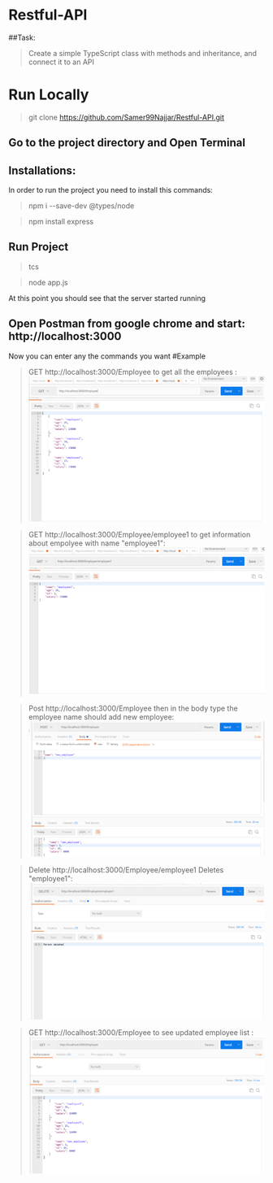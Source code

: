 # Restful-API
##Task:
> Create a simple TypeScript class with methods and inheritance, and connect it to an API

# Run Locally
> git clone https://github.com/Samer99Najjar/Restful-API.git

## Go to the project directory and Open Terminal

## Installations:
In order to run the project you need to install this commands:
> npm i --save-dev @types/node

> npm install express

## Run Project
> tcs

> node app.js


At this point you should see that the server started running 

## Open Postman from google chrome and start: http://localhost:3000

Now you can enter any the commands you want 
#Example

> GET http://localhost:3000/Employee to get all the employees  :
![alt text](https://github.com/Samer99Najjar/Restful-API/blob/main/show_employeepic.PNG)

> GET http://localhost:3000/Employee/employee1 to get information about empolyee with name "employee1":
![alt text](https://github.com/Samer99Najjar/Restful-API/blob/main/get_employeebyname.PNG)

> Post http://localhost:3000/Employee  then in the body type the employee name should add new employee:
![alt text](https://github.com/Samer99Najjar/Restful-API/blob/main/add_employee.PNG)

> Delete http://localhost:3000/Employee/employee1 Deletes "employee1":
![alt text](https://github.com/Samer99Najjar/Restful-API/blob/main/delete_employee.PNG)

> GET http://localhost:3000/Employee to see updated employee list   :
![alt text](https://github.com/Samer99Najjar/Restful-API/blob/main/get_empolyeeafterDeleteAdd.PNG)


